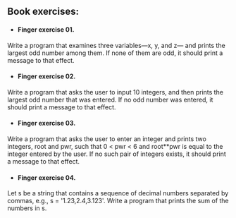 ## Book exercises:

* #### Finger exercise 01.
Write a program that examines three variables—x, y, and z—
and prints the largest odd number among them. If none of them are odd, it
should print a message to that effect.

* #### Finger exercise 02.
Write a program that asks the user to input 10 integers, and
then prints the largest odd number that was entered. If no odd number was
entered, it should print a message to that effect.

* #### Finger exercise 03.
Write a program that asks the user to enter an integer and
prints two integers, root and pwr, such that 0 < pwr < 6 and root**pwr is equal
to the integer entered by the user. If no such pair of integers exists, it should
print a message to that effect.

* #### Finger exercise 04.
Let s be a string that contains a sequence of decimal numbers
separated by commas, e.g., s = '1.23,2.4,3.123'. Write a program that prints
the sum of the numbers in s.    